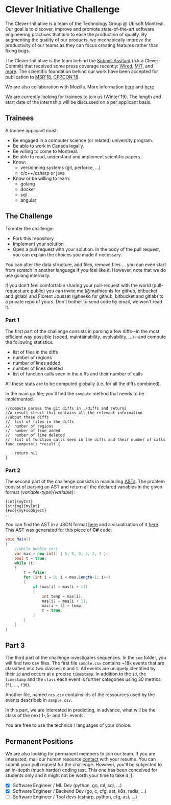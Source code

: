 # Clever Initiative Challenge

The Clever-Initiative is a team of the Technology Group @ Ubisoft Montreal. Our goal is to discover, improve and promote state-of-the-art software engineering practices that aim to ease the production of quality. By augmenting the quality of our products, we mechanically improve the productivity of our teams as they can focus creating features rather than fixing bugs.

The Clever-Initiative is the team behind the [Submit-Assitant](https://montreal.ubisoft.com/en/ubisoft-la-forge-presents-the-commit-assistant/) (a.k.a  Clever-Commit) that received some press coverage recently: [Wired](http://www.wired.co.uk/article/ubisoft-commit-assist-ai), [MIT](https://www.technologyreview.com/the-download/610416/ai-can-help-spot-coding-mistakes-before-they-happen/), and [more](https://www.google.ca/search?q=commit+assistant+ubisoft). The scientific foundation behind our work have been accepted for publication to [MSR'18](https://montreal.ubisoft.com/en/clever-combining-code-metrics-with-clone-detection-for-just-in-time-fault-prevention-and-resolution-in-large-industrial-projects-2/), [CPPCON'18](https://www.youtube.com/watch?v=QDvic0QNtOY).

We are also collaboration with Mozilla. More information [here](https://news.ubisoft.com/en-us/article/344442/Ubisoft-and-Mozilla-Partner-To-Develop-AI-Coding-Tools) and [here](https://blog.mozilla.org/futurereleases/2019/02/12/making-the-building-of-firefox-faster-for-you-with-clever-commit-from-ubisoft/)

We are currently looking for trainees to join us (Winter'19). The length and start date of the internship will be discussed on a per applicant basis.

## Trainees

A trainee applicant must:

- Be engaged in a computer science (or related) university program.
- Be able to work in Canada legally.
- Be willing to come to Montreal.
- Be able to read, understand and implement scientific papers.
- Know:
    - versionning systems (git, perforce, ...)
    - c/c++/csharp or java
- Know or be willing to learn:
    - golang
    - docker
    - sql
    - angular

## The Challenge

To enter the challenge:

- Fork this repository
- Implement your solution
- Open a pull request with your solution. In the body of the pull request, you can explain the choices you made if necessary.

You can alter the data structure, add files, remove files ... you can even start from scratch in another language if you feel like it.
However, note that we do use golang internally.

If you don't feel comfortable sharing your pull-request with the world (pull-request are public) you can invite me (@mathieunls for github, bitbucket and gitlab) and Florent Jousset (@heeko for github, bitbucket and gitlab) to a private repo of yours. Don't bother to send code by email, we won't read it.

### Part 1
The first part of the challenge consists in parsing a few diffs--in the most efficient way possible (speed, maintainability, evolvability, ...)--and compute the following statistics:

- list of files in the diffs
- number of regions
- number of lines added
- number of lines deleted
- list of function calls seen in the diffs and their number of calls

All these stats are to be computed globally (i.e. for all the diffs combined).

In the main.go file; you'll find the `compute` method that needs to be implemented.

```golang
//compute parses the git diffs in ./diffs and returns
//a result struct that contains all the relevant information
//about these diffs
//	list of files in the diffs
//	number of regions
//	number of line added
//	number of line deleted
//	list of function calls seen in the diffs and their number of calls
func compute() *result {

	return nil
}
```

### Part 2
The second part of the challenge consists in manipuling [ASTs](https://en.wikipedia.org/wiki/Abstract_syntax_tree). The problem consist of parsing an AST and return all the declared variables in the given format _{variable-type}{variable}_:

```
{int}{myInt}
{string}{myInt}
{Foo}{myFooObject}
...
```

You can find the AST in a JSON format [here](ast/astChallenge.json) and a visualization of it [here](ast/astChallengeViz.svg). This AST was generated for this piece of **C#** code:
```C#
void Main()
{
	//while bubble sort
	var mas = new int[] { 5, 8, 0, 5, 2, 3 };
	bool t = true;
	while (t)
	{
		t = false;
		for (int i = 0; i < mas.Length-1; i++)
		{
			if (mas[i] > mas[i + 1])
			{
				int temp = mas[i];
				mas[i] = mas[i + 1];
				mas[i + 1] = temp;
				t = true;
			}
		}
	}
}
```

## Part 3
The third part of the challenge investigates sequences. In the `seq` folder, you will find two csv files. The first file `sample.csv` contains ~18k events that are classified into two classes: `0` and `1`.
All events are uniquely identified by their `id` and occurs at a precise `timestamp`.
In addition to the `id`, the `timestamp` and the `class` each event is further categories using 30 metrics (`f1`, ..., `f30`).

Another file, named `res.csv` contains ids of the ressources used by the events describeb in `sample.csv`.

In this part, we are interested in predicting, in advance, what will be the class of the next 1-,5- and 10- events.

You are free to use the technics / languages of your choice.


## Permanent Positions

We are also looking for permanent members to join our team. If you are interested, mail our human resource [contact](mailto:alison.laplante-rayworth@ubisoft.com?subject=Clever-Initiative) with your resume. You can submit your pull request for the challenge. However, you'll be subjected to an in-depth (much harder) coding test. This one has been conceived for students only and it might not be worth your time to take it ;).

- [x] Software Engineer / ML Dev (python, go, ml, sql, ...)
- [x] Software Engineer / Backend Dev (go, c, cfg, ast, k8s, redis, ...)
- [ ] Software Engineer / Tool devs (csharp, python, cfg, ast, ...)
